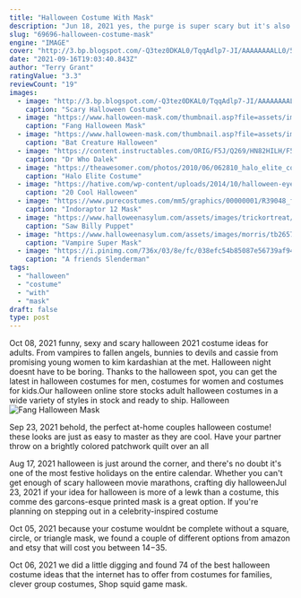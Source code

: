 ```yaml
---
title: "Halloween Costume With Mask"
description: "Jun 18, 2021 yes, the purge is super scary but it's also a super easy halloween costume. This mask is a light-up to help your victims look into the light. 21 of 55. Zombie fear leader. Fun world."
slug: "69696-halloween-costume-mask"
engine: "IMAGE"
cover: "http://3.bp.blogspot.com/-Q3tez0DKAL0/TqqAdlp7-JI/AAAAAAAALL0/5AaIfy3Z0Ao/s640/Scary+Halloween+Costume+ideas-14.jpg"
date: "2021-09-16T19:03:40.843Z"
author: "Terry Grant"
ratingValue: "3.3"
reviewCount: "19"
images:
  - image: "http://3.bp.blogspot.com/-Q3tez0DKAL0/TqqAdlp7-JI/AAAAAAAALL0/5AaIfy3Z0Ao/s640/Scary+Halloween+Costume+ideas-14.jpg"
    caption: "Scary Halloween Costume"
  - image: "https://www.halloween-mask.com/thumbnail.asp?file=assets/images/morb/10/fang_36732morb.jpg&maxx=500&maxy=0"
    caption: "Fang Halloween Mask"
  - image: "https://www.halloween-mask.com/thumbnail.asp?file=assets/images/thd/13/bat_creature_thd.jpg&maxx=500&maxy=0"
    caption: "Bat Creature Halloween"
  - image: "https://content.instructables.com/ORIG/F5J/Q269/HN82HILH/F5JQ269HN82HILH.jpg?frame=1"
    caption: "Dr Who Dalek"
  - image: "https://theawesomer.com/photos/2010/06/062810_halo_elite_costume_6.jpg"
    caption: "Halo Elite Costume"
  - image: "https://hative.com/wp-content/uploads/2014/10/halloween-eye-makeup/19-halloween-eye-makeup-ideas.jpg"
    caption: "20 Cool Halloween"
  - image: "https://www.purecostumes.com/mm5/graphics/00000001/R39048_full_1.jpg"
    caption: "Indoraptor 12 Mask"
  - image: "https://www.halloweenasylum.com/assets/images/trickortreat/ttlg103.jpg"
    caption: "Saw Billy Puppet"
  - image: "https://www.halloweenasylum.com/assets/images/morris/tb26578.jpg"
    caption: "Vampire Super Mask"
  - image: "https://i.pinimg.com/736x/03/8e/fc/038efc54b85087e56739af945955c8f1--drywall-stilts-thanks.jpg"
    caption: "A friends Slenderman"
tags:
  - "halloween"
  - "costume"
  - "with"
  - "mask"
draft: false
type: post
---
```


Oct 08, 2021 funny, sexy and scary halloween 2021 costume ideas for adults. From vampires to fallen angels, bunnies to devils and cassie from promising young women to kim kardashian at the met. Halloween night doesnt have to be boring. Thanks to the halloween spot, you can get the latest in halloween costumes for men, costumes for women and costumes for kids.Our halloween online store stocks adult halloween costumes in a wide variety of styles in stock and ready to ship. Halloween
![Fang Halloween Mask](https://www.halloween-mask.com/thumbnail.asp?file=assets/images/morb/10/fang_36732morb.jpg&maxx=500&maxy=0 "Fang Halloween Mask")

Sep 23, 2021 behold, the perfect at-home couples halloween costume! these looks are just as easy to master as they are cool. Have your partner throw on a brightly colored patchwork quilt over an all
<!--inArticleAds-->

<!--galleryOne-->

Aug 17, 2021 halloween is just around the corner, and there's no doubt it's one of the most festive holidays on the entire calendar. Whether you can't get enough of scary halloween movie marathons, crafting diy halloweenJul 23, 2021 if your idea for halloween is more of a lewk than a costume, this comme des garcons-esque printed mask is a great option. If you're planning on stepping out in a celebrity-inspired costume
<!--inArticleAds-->

<!--galleryTwo-->

Oct 05, 2021 because your costume wouldnt be complete without a square, circle, or triangle mask, we found a couple of different options from amazon and etsy that will cost you between $14-$35.
<!--galleryThree-->

Oct 06, 2021 we did a little digging and found 74 of the best halloween costume ideas that the internet has to offer from costumes for families, clever group costumes,  Shop squid game mask.